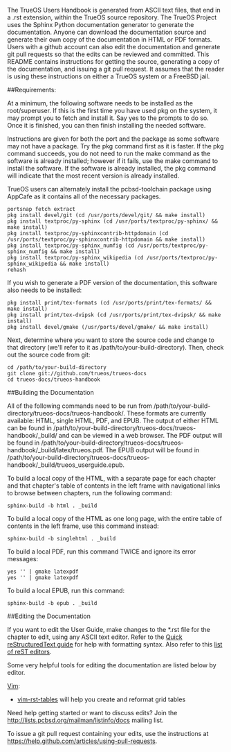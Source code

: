 The TrueOS Users Handbook is generated from ASCII text files, that end in a .rst extension, within the TrueOS source repository. The TrueOS Project uses the Sphinx Python documentation generator to generate the documentation. Anyone can download the documentation source and generate their own copy of the documentation in HTML or PDF formats. Users with a github account can also edit the documentation and generate git pull requests so that the edits can be reviewed and committed. This README contains instructions for getting the source, generating a copy of the documentation, and issuing a git pull request. It assumes that the reader is using these instructions on either a TrueOS system or a FreeBSD jail.

##Requirements:

At a minimum, the following software needs to be installed as the root/superuser. If this is the first time you have used pkg on the system, it may prompt you to fetch and install it. Say yes to the prompts to do so. Once it is finished, you can then finish installing the needed software.

Instructions are given for both the port and the package as some software may not have a package. Try the pkg command first as it is faster. If the pkg command succeeds, you do not need to run the make command as the software is already installed; however if it fails, use the make command to install the software. If the software is already installed, the pkg command will indicate that the most recent version is already installed. 

TrueOS users can alternately install the pcbsd-toolchain package using AppCafe as it contains all of the necessary packages.

```
portsnap fetch extract
pkg install devel/git (cd /usr/ports/devel/git/ && make install)
pkg install textproc/py-sphinx (cd /usr/ports/textproc/py-sphinx/ && make install)
pkg install textproc/py-sphinxcontrib-httpdomain (cd /usr/ports/textproc/py-sphinxcontrib-httpdomain && make install)
pkg install textproc/py-sphinx_numfig (cd /usr/ports/textproc/py-sphinx_numfig && make install)
pkg install textproc/py-sphinx_wikipedia (cd /usr/ports/textproc/py-sphinx_wikipedia && make install)
rehash
```

If you wish to generate a PDF version of the documentation, this software also needs to be installed:


```
pkg install print/tex-formats (cd /usr/ports/print/tex-formats/ && make install)
pkg install print/tex-dvipsk (cd /usr/ports/print/tex-dvipsk/ && make install)
pkg install devel/gmake (/usr/ports/devel/gmake/ && make install)
```

Next, determine where you want to store the source code and change to that directory (we'll refer to it as /path/to/your-build-directory). Then, check out the source code from git:

```
cd /path/to/your-build-directory
git clone git://github.com/trueos/trueos-docs
cd trueos-docs/trueos-handbook
```

##Building the Documentation

All of the following commands need to be run from /path/to/your-build-directory/trueos-docs/trueos-handbook/. These formats are currently available: HTML, single HTML, PDF, and EPUB. The output of either HTML can be found in /path/to/your-build-directory/trueos-docs/trueos-handbook/_build/ and can be viewed in a web browser. The
PDF output will be found in /path/to/your-build-directory/trueos-docs/trueos-handbook/_build/latex/trueos.pdf. The EPUB output will be found in
/path/to/your-build-directory/trueos-docs/trueos-handbook/_build/trueos_userguide.epub.

To build a local copy of the HTML, with a separate page for each chapter and that chapter's table of contents in the left frame with navigational links to browse between chapters, run the following command:

```
sphinx-build -b html . _build
```

To build a local copy of the HTML as one long page, with the entire table of contents in the left frame, use this command instead:

```
sphinx-build -b singlehtml . _build
```

To build a local PDF, run this command TWICE and ignore its error messages:

```
yes '' | gmake latexpdf
yes '' | gmake latexpdf
```

To build a local EPUB, run this command:

```
sphinx-build -b epub . _build
```

##Editing the Documentation

If you want to edit the User Guide, make changes to the \*.rst file for the chapter to edit, using any ASCII text editor. Refer to the [Quick reStructuredText guide](http://docutils.sourceforge.net/docs/user/rst/quickref.html) for help with formatting syntax. Also refer to this [list of reST editors](http://wiki.typo3.org/Editors_%28reST%29).

Some very helpful tools for editing the documentation are listed below by editor.

[Vim](http://www.vim.org):
* [vim-rst-tables](https://github.com/nvie/vim-rst-tables) will help you create and reformat grid tables

Need help getting started or want to discuss edits? Join the http://lists.pcbsd.org/mailman/listinfo/docs mailing list.

To issue a git pull request containing your edits, use the instructions at https://help.github.com/articles/using-pull-requests.
